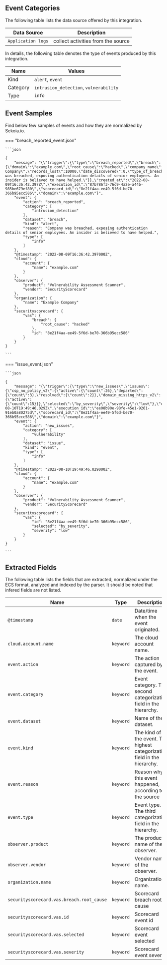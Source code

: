 
## Event Categories


The following table lists the data source offered by this integration.

| Data Source | Description                          |
| ----------- | ------------------------------------ |
| `Application logs` | collect activities from the source |





In details, the following table denotes the type of events produced by this integration.

| Name | Values |
| ---- | ------ |
| Kind | `alert`, `event` |
| Category | `intrusion_detection`, `vulnerability` |
| Type | `info` |




## Event Samples

Find below few samples of events and how they are normalized by Sekoia.io.


=== "breach_reported_event.json"

    ```json
	
    {
        "message": "{\"trigger\":{\"type\":\"breach_reported\",\"breach\":{\"domain\":\"example.com\",\"root_cause\":\"hacked\",\"company_name\":\"Example Company\",\"records_lost\":10000,\"date_discovered\":0,\"type_of_breach\":\"\",\"description\":\"Company was breached, exposing authentication details of senior employees. An insider is believed to have helped.\"}},\"created_at\":\"2022-08-09T16:36:42.397Z\",\"execution_id\":\"87b786f3-76c9-4a2e-a44b-985be679ef80\",\"scorecard_id\":\"8e21f4aa-ee49-5f6d-be70-366b95ecc586\",\"domain\":\"example.com\"}",
        "event": {
            "action": "breach_reported",
            "category": [
                "intrusion_detection"
            ],
            "dataset": "breach",
            "kind": "alert",
            "reason": "Company was breached, exposing authentication details of senior employees. An insider is believed to have helped.",
            "type": [
                "info"
            ]
        },
        "@timestamp": "2022-08-09T16:36:42.397000Z",
        "cloud": {
            "account": {
                "name": "example.com"
            }
        },
        "observer": {
            "product": "Vulnerability Assessment Scanner",
            "vendor": "SecurityScorecard"
        },
        "organization": {
            "name": "Example Company"
        },
        "securityscorecard": {
            "vas": {
                "breach": {
                    "root_cause": "hacked"
                },
                "id": "8e21f4aa-ee49-5f6d-be70-366b95ecc586"
            }
        }
    }
    	
	```


=== "issue_event.json"

    ```json
	
    {
        "message": "{\"trigger\":{\"type\":\"new_issues\",\"issues\":{\"csp_no_policy_v2\":{\"active\":{\"count\":26},\"departed\":{\"count\":3},\"resolved\":{\"count\":2}},\"domain_missing_https_v2\":{\"active\":{\"count\":15}}},\"selected\":\"by_severity\",\"severity\":\"low\"},\"created_at\":\"2022-08-10T19:49:46.029Z\",\"execution_id\":\"ee08b90e-98fe-45e1-9261-91eb0a80275d\",\"scorecard_id\":\"8e21f4aa-ee49-5f6d-be70-366b95ecc586\",\"domain\":\"example.com\"}",
        "event": {
            "action": "new_issues",
            "category": [
                "vulnerability"
            ],
            "dataset": "issue",
            "kind": "event",
            "type": [
                "info"
            ]
        },
        "@timestamp": "2022-08-10T19:49:46.029000Z",
        "cloud": {
            "account": {
                "name": "example.com"
            }
        },
        "observer": {
            "product": "Vulnerability Assessment Scanner",
            "vendor": "SecurityScorecard"
        },
        "securityscorecard": {
            "vas": {
                "id": "8e21f4aa-ee49-5f6d-be70-366b95ecc586",
                "selected": "by_severity",
                "severity": "low"
            }
        }
    }
    	
	```





## Extracted Fields

The following table lists the fields that are extracted, normalized under the ECS format, analyzed and indexed by the parser. It should be noted that infered fields are not listed.

| Name | Type | Description                |
| ---- | ---- | ---------------------------|
|`@timestamp` | `date` | Date/time when the event originated. |
|`cloud.account.name` | `keyword` | The cloud account name. |
|`event.action` | `keyword` | The action captured by the event. |
|`event.category` | `keyword` | Event category. The second categorization field in the hierarchy. |
|`event.dataset` | `keyword` | Name of the dataset. |
|`event.kind` | `keyword` | The kind of the event. The highest categorization field in the hierarchy. |
|`event.reason` | `keyword` | Reason why this event happened, according to the source |
|`event.type` | `keyword` | Event type. The third categorization field in the hierarchy. |
|`observer.product` | `keyword` | The product name of the observer. |
|`observer.vendor` | `keyword` | Vendor name of the observer. |
|`organization.name` | `keyword` | Organization name. |
|`securityscorecard.vas.breach.root_cause` | `keyword` | Scorecard breach root cause |
|`securityscorecard.vas.id` | `keyword` | Scorecard event id |
|`securityscorecard.vas.selected` | `keyword` | Scorecard event selected |
|`securityscorecard.vas.severity` | `keyword` | Scorecard event severity |

